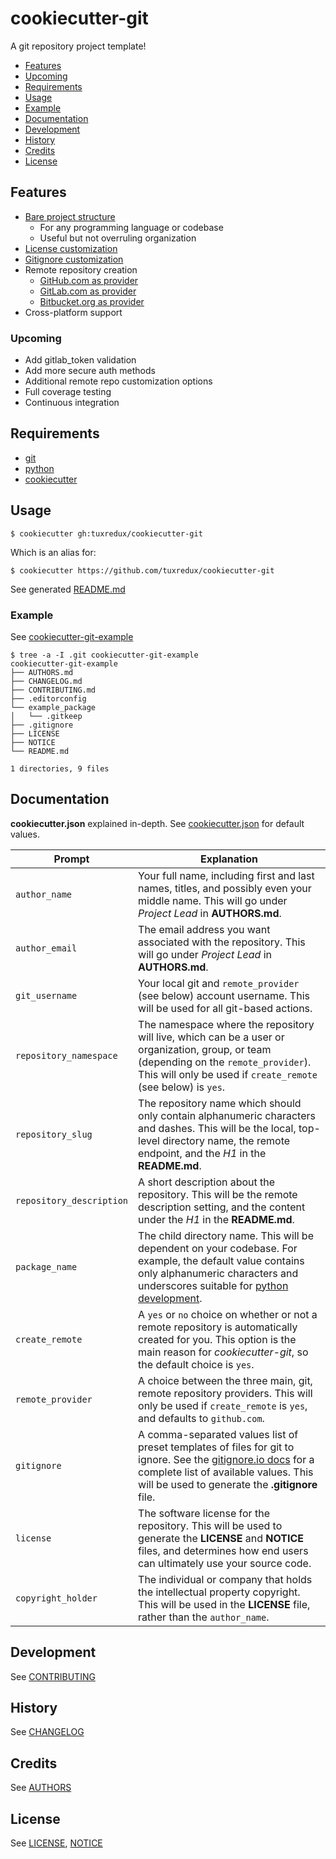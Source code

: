 # cookiecutter-git
A git repository project template!

- [Features](#features)
- [Upcoming](#upcoming)
- [Requirements](#requirements)
- [Usage](#usage)
- [Example](#example)
- [Documentation](#documentation)
- [Development](#development)
- [History](#history)
- [Credits](#credits)
- [License](#license)

## Features
- [Bare project structure](https://github.com/tuxredux/cookiecutter-git-example)
  - For any programming language or codebase
  - Useful but not overruling organization
- [License customization](https://developer.github.com/v3/licenses/)
- [Gitignore customization](https://www.gitignore.io/)
- Remote repository creation
  - [GitHub.com as provider](https://developer.github.com/v3/repos/)
  - [GitLab.com as provider](https://docs.gitlab.com/ce/api/projects.html)
  - [Bitbucket.org as provider](https://developer.atlassian.com/bitbucket/api/2/reference/resource/repositories)
- Cross-platform support

### Upcoming
- Add gitlab_token validation
- Add more secure auth methods
- Additional remote repo customization options
- Full coverage testing
- Continuous integration

## Requirements
- [git](https://git-scm.com/downloads)
- [python](https://www.python.org/downloads/)
- [cookiecutter](https://github.com/audreyr/cookiecutter)

## Usage
    $ cookiecutter gh:tuxredux/cookiecutter-git

Which is an alias for:

    $ cookiecutter https://github.com/tuxredux/cookiecutter-git

See generated [README.md]({{cookiecutter.repository_slug}}/README.md)

### Example
See [cookiecutter-git-example](https://github.com/tuxredux/cookiecutter-git-example)

    $ tree -a -I .git cookiecutter-git-example
    cookiecutter-git-example
    ├── AUTHORS.md
    ├── CHANGELOG.md
    ├── CONTRIBUTING.md
    ├── .editorconfig
    └── example_package
    │   └── .gitkeep
    ├── .gitignore
    ├── LICENSE
    ├── NOTICE
    └── README.md

    1 directories, 9 files

## Documentation
**cookiecutter.json** explained in-depth. See [cookiecutter.json](cookiecutter.json) for default values.

Prompt | Explanation
--- | ---
`author_name` | Your full name, including first and last names, titles, and possibly even your middle name. This will go under *Project Lead* in **AUTHORS.md**.
`author_email` | The email address you want associated with the repository. This will go under *Project Lead* in **AUTHORS.md**.
`git_username` | Your local git and `remote_provider` (see below) account username. This will be used for all git-based actions.
`repository_namespace` | The namespace where the repository will live, which can be a user or organization, group, or team (depending on the `remote_provider`). This will only be used if `create_remote` (see below) is `yes`.
`repository_slug` | The repository name which should only contain alphanumeric characters and dashes. This will be the local, top-level directory name, the remote endpoint, and the *H1* in the **README.md**.
`repository_description` | A short description about the repository. This will be the remote description setting, and the content under the *H1* in the **README.md**.
`package_name` | The child directory name. This will be dependent on your codebase. For example, the default value contains only alphanumeric characters and underscores suitable for [python development](https://www.python.org/dev/peps/pep-0008/).
`create_remote` | A `yes` or `no` choice on whether or not a remote repository is automatically created for you. This option is the main reason for *cookiecutter-git*, so the default choice is `yes`.
`remote_provider` | A choice between the three main, git, remote repository providers. This will only be used if `create_remote` is `yes`, and defaults to `github.com`.
`gitignore` | A comma-separated values list of preset templates of files for git to ignore. See the [gitignore.io docs](https://github.com/joeblau/gitignore.io#list) for a complete list of available values. This will be used to generate the **.gitignore** file.
`license` | The software license for the repository. This will be used to generate the **LICENSE** and **NOTICE** files, and determines how end users can ultimately use your source code.
`copyright_holder` | The individual or company that holds the intellectual property copyright. This will be used in the **LICENSE** file, rather than the `author_name`.

## Development
See [CONTRIBUTING](CONTRIBUTING.md)

## History
See [CHANGELOG](CHANGELOG.md)

## Credits
See [AUTHORS](AUTHORS.md)

## License
See [LICENSE](LICENSE), [NOTICE](NOTICE)
